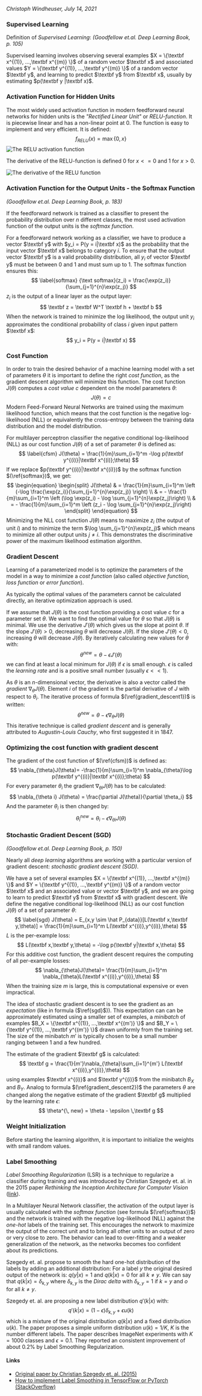 *Christoph Windheuser, July 14, 2021*

### Supervised Learning

Definition of *Supervised Learning*:
*(Goodfellow et.al. Deep Learning Book, p. 105)*

Supervised learning involves observing several examples $X = \{\textbf x^{(1)}, ...,\textbf x^{(m)} \}$ of a random vector $\textbf x$ and associated values $Y = \{\textbf y^{(1)}, ...,\textbf y^{(m)} \}$ of a random vector $\textbf y$, and learning to predict $\textbf y$ from $\textbf x$, usually by estimating $p(\textbf y |\textbf x)$.

### Activation Function for Hidden Units

The most widely used activation function in modern feedforward neural networks for hidden units is the *"Rectified Linear Unit"* or *RELU-function*. It is piecewise linear and has a non-linear point at 0. The function is easy to implement and very efficient. It is defined:
$$
f_{RELU}(x)=\max\{0, x\}
$$
![The RELU activation function](relu.png)

The derivative of the RELU-function is defined 0 for $x <= 0$ and 1 for $x > 0$.

![The derivative of the RELU function](relu_derivative.png)

### Activation Function for the Output Units - the Softmax Function

*(Goodfellow et.al. Deep Learning Book, p. 183)*

If the feedforward network is trained as a classifier to present the probability distribution over $n$ different classes, the most used activation function of the output units is the *softmax function*. 

For a feedforward network working as a classifier, we have to produce a vector $\textbf y$ with $y_i = P(y = i|\textbf x)$ as the probability that the input vector $\textbf x$ belongs to category $i$. To ensure that the output vector $\textbf y$ is a valid probability distribution, all $y_i$ of vector $\textbf y$ must be between 0 and 1 and must sum up to 1. The softmax function ensures this:
$$
\label{softmax}
{\text softmax}(z_i) = \frac{\exp(z_i)}{\sum_{j=1}^{n}\exp(z_j)}
$$
$z_i$ is the output of a linear layer as the output layer:
$$
\textbf z = \textbf W^T \textbf h + \textbf b
$$
When the network is trained to minimize the log likelihood, the output unit $y_i$ approximates the conditional probability of class $i$ given input pattern $\textbf x$:
$$
y_i = P(y = i|\textbf x)
$$
### Cost Function

In order to train the desired behavior of a machine learning model with a set of parameters $\theta$ it is important to define the right *cost function*, as the gradient descent algorithm will minimize this function. The cost function $J(\theta)$ computes a *cost value* $c$ dependent on the model parameters $\theta$:
$$
J(\theta) = c
$$
Modern Feed-Forward Neural Networks are trained using the maximum likelihood function, which means that the cost function is the negative log-likelihood (NLL) or equivalently the cross-entropy between the training data distribution and the model distribution.

For multilayer perceptron classifier the negative conditional log-likelihood (NLL) as our cost function $J( \theta)$ of a set of parameter $\theta$ is defined as:
$$
\label{cfsm}
J(\theta) = \frac{1}{m}\sum_{i=1}^m -\log p(\textbf y^{(i)}|\textbf x^{(i)};\theta)
$$
If we replace $p(\textbf y^{(i)}|\textbf x^{(i)})$ by the softmax function $(\ref{softmax})$, we get:
$$
\begin{equation}
\begin{split}
J(\theta) & = \frac{1}{m}\sum_{i=1}^m \left (-\log \frac{\exp(z_i)}{\sum_{j=1}^{n}\exp(z_j)} \right) \\
          & = - \frac{1}{m}\sum_{i=1}^m \left (\log \exp(z_i) - \log \sum_{j=1}^{n}\exp(z_j)\right) \\
          & = - \frac{1}{m}\sum_{i=1}^m \left (z_i - \log \sum_{j=1}^{n}\exp(z_j)\right)
\end{split}
\end{equation}
$$
Minimizing the NLL cost function $J(\theta)$ means to maximize $z_i$ (the output of unit $i$) and to minimize the term $\log \sum_{j=1}^{n}\exp(z_j)$ which means to minimize all other output units $j\neq i$. This demonstrates the discriminative power of the maximum likelihood estimation algorithm.

### Gradient Descent

Learning of a parameterized model is to optimize the parameters of the model in a way to minimize a *cost function*  (also called *objective function, loss function* or *error function*).

As typically the optimal values of the parameters cannot be calculated directly, an iterative optimization approach is used.

If we assume that $J(\theta)$ is the cost function providing a cost value $c$ for a parameter set $\theta$. We want to find the optimal value for $\theta$ so that $J(\theta)$ is minimal. We use the derivative $J'(\theta)$ which gives us the slope at point $\theta$. If the slope $J'(\theta) > 0$, decreasing $\theta$ will decrease $J(\theta)$. If the slope $J'(\theta) < 0$, increasing $\theta$ will decrease $J(\theta)$. By iteratively calculating new values for $\theta$ with:
$$
\label{gradient_descent1}
\theta^{new} = \theta - \epsilon J'(\theta)
$$
we can find at least a local minimum for $J(\theta)$ if $\epsilon$ is small enough. $\epsilon$ is called the *learning rate* and is a positive small number (usually $\epsilon << 1$). 

As $\theta$ is an $n$-dimensional vector, the derivative is also a vector called the *gradient* $\nabla_{\theta} J(\theta)$. Element $i$ of the gradient is the partial derivative of $J$ with respect to $\theta_i$. The iterative process of formula $(\ref{gradient_descent1})$ is written:
$$
\label{gradient_descent2}
\theta^{new} = \theta - \epsilon \nabla_{\theta} J(\theta)
$$
This iterative technique is called *gradient descent* and is generally attributed to *Augustin-Louis Cauchy*, who first suggested it in 1847. 

### Optimizing the cost function with gradient descent

The gradient of the cost function of $(\ref{cfsm})$ is defined as:
$$
\nabla_{\theta}J(\theta)= -\frac{1}{m}\sum_{i=1}^m \nabla_{\theta}\log p(\textbf y^{(i)}|\textbf x^{(i)};\theta)
$$
For every parameter $\theta_i$ the gradient $\nabla_{\theta i} J(\theta)$ has to be calculated:
$$
\nabla_{\theta i} J(\theta) = \frac{\partial J(\theta)}{\partial \theta_i}
$$
And the parameter $\theta_i$ is then changed by:
$$
\theta_i^{new} = \theta_i - \epsilon \nabla_{\theta i} J(\theta)
$$

### Stochastic Gradient Descent (SGD)

*(Goodfellow et.al. Deep Learning Book, p. 150)*

Nearly all *deep learning* algorithms are working with a particular version of gradient descent: *stochastic gradient descent (SGD)*. 

We have a set of several examples $X = \{\textbf x^{(1)}, ...,\textbf x^{(m)} \}$ and $Y = \{\textbf y^{(1)}, ...,\textbf y^{(m)} \}$ of a random vector $\textbf x$ and an associated value or vector $\textbf y$, and we are going to learn to predict $\textbf y$ from $\textbf x$ with gradient descent. We define the negative conditional log-likelihood (NLL) as our cost function $J( \theta)$ of a set of parameter $\theta$:
$$
\label{sgd}
J(\theta) = E_{x,y \sim \hat P_{data}}[L(\textbf x,\textbf y,\theta)] = \frac{1}{m}\sum_{i=1}^m L(\textbf x^{(i)},y^{(i)},\theta)
$$
$L$ is the per-example loss:
$$
L(\textbf x,\textbf y,\theta) = -\log p(\textbf y|\textbf x,\theta)
$$
For this additive cost function, the gradient descent requires the computing of all per-example losses:
$$
\nabla_{\theta}J(\theta)= \frac{1}{m}\sum_{i=1}^m \nabla_{\theta}L(\textbf x^{(i)},y^{(i)},\theta)
$$
When the training size $m$ is large, this is computational expensive or even impractical.

The idea of stochastic gradient descent is to see the gradient as an *expectation* (like in formula ($\ref{sgd}$)). This expectation can can be approximately estimated using a smaller set of examples, a *minibatch* of examples $B_X = \{\textbf x^{(1)}, ...,\textbf x^{(m')} \}$ and $B_Y = \{\textbf y^{(1)}, ...,\textbf y^{(m')} \}$ drawn uniformly from the training set. The size of the minibatch $m'$ is typically chosen to be a small number ranging between 1 and a few hundred. 

The estimate of the gradient $\textbf g$ is calculated:
$$
\textbf g = \frac{1}{m'}\nabla_{\theta}\sum_{i=1}^{m'} L(\textbf x^{(i)},y^{(i)},\theta)
$$
using examples $\textbf x^{(i)}$ and $\textbf y^{(i)}$ from the minibatch $B_X$ and $B_Y$. Analog to formula $(\ref{gradient_descent2})$ the parameters $\theta$ are changed along the negative estimate of the gradient $\textbf g$ multiplied by the learning rate $\epsilon$:
$$
\theta^{\, new} = \theta - \epsilon \,\textbf g
$$

### Weight Initialization

Before starting the learning algorithm, it is important to initialize the weights with small random values.

### Label Smoothing

*Label Smoothing Regularization* (LSR) is a technique to regularize a classifier during training and was introduced by Christian Szegedy et. al. in the 2015 paper *Rethinking the Inception Architecture for Computer Vision* ([link](https://arxiv.org/pdf/1512.00567.pdf)).

In a Multilayer Neural Network classifier, the activation of the output layer is usually calculated with the *softmax function* (see formula $(\ref{softmax})$) and the network is trained with the negative log-likelihood (NLL) against the *one-hot* labels of the training set. This encourages the network to maximize the output of the correct unit and to bring all other units to an output of zero or very close to zero. The behavior can lead to over-fitting and a weaker generalization of the network, as the networks becomes too confident about its predictions.

Szegedy et. al. propose to smooth the hard one-hot distribution of the labels by adding an additional distribution: For a label $y$ the original desired output of the network is: $q(y|x) = 1$ and $q(k|x) = 0$ for all $k \neq y$. We can say that $q(k|x) = \delta_{k, y}$   where $\delta_{k,y}$ is the *Dirac delta* with $\delta_{k,y} = 1$ if $k = y$ and $o$ for all $k \neq y$.

Szegedy et. al. are proposing a new label distribution $q'(k|x)$ with:
$$
q'(k|x) = (1 - \epsilon) \delta_{k,y} + \epsilon u(k)
$$
which is a mixture of the original distribution $q(k|x)$ and a fixed distribution $u(k)$. The paper proposes a simple uniform distribution $u(k) = 1/K$, $K$ is the number different labels. The paper describes ImageNet experiments with $K = 1000$ classes and $\epsilon = 0.1$. They reported an consistent improvement of about $0.2\%$ by Label Smoothing Regularization. 

#### Links

+ [Original paper by Christian Szegedy et. al. (2015)](https://arxiv.org/abs/1512.00567)
+ [How to implement Label Smoothing in TensorFlow or PyTorch (StackOverflow)](https://stackoverflow.com/questions/55681502/label-smoothing-in-pytorch)





 













